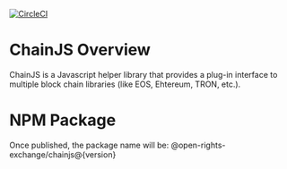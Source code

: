 [![CircleCI](https://circleci.com/gh/open-rights-exchange/chainjs.svg?style=svg)](https://circleci.com/gh/open-rights-exchange/chainjs)

# ChainJS Overview

ChainJS is a Javascript helper library that provides a plug-in interface to multiple block chain libraries (like EOS, Ehtereum, TRON, etc.).

# NPM Package

Once published, the package name will be: @open-rights-exchange/chainjs@{version}
